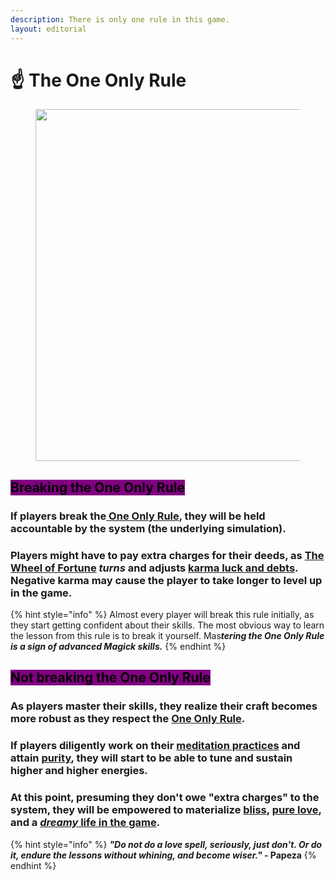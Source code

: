 ```yaml
---
description: There is only one rule in this game.
layout: editorial
---
```


# ☝️ The One Only Rule

<figure><img src="../../../../../../.gitbook/assets/pexels-btgl-♡-19122680.jpg" alt="" width="563"><figcaption></figcaption></figure>

## <mark style="background-color:purple;">Breaking the One Only Rule</mark>

### If players break the[ One Only Rule](./), they will be held accountable by the system (the underlying simulation).

### Players might have to pay extra charges for their deeds, as [The Wheel of Fortune](../../../../tarot/the-usdchoice-of-tarot/the-major-arcanas/the-major-arcana-in-details/10.-the-wheel-of-fortune/) _turns_ and adjusts [karma luck and debts](../karma.md). Negative karma may cause the player to take longer to level up in the game.



{% hint style="info" %}
Almost every player will break this rule initially, as they start getting confident about their skills. The most obvious way to learn the lesson from this rule is to break it yourself. Ma&#x73;_**tering the One Only Rule is a sign of advanced Magick skills.**_&#x20;
{% endhint %}



## <mark style="background-color:purple;">Not breaking the One Only Rule</mark>

### As players master their skills, they realize their craft becomes more robust as they respect the [One Only Rule](./).

### If players diligently work on their [meditation practices](../../../../tarot/the-usdchoice-of-tarot/reading-tarot/meditation-groundwork/) and attain [purity](../purity.md), they will start to be able to tune and sustain higher and higher energies.&#x20;

### At this point, presuming they don't owe "extra charges" to the system, they will be empowered to materialize [bliss](../bliss/), [pure love](../pure-love/), and a [_dreamy_ life in the game](../../../../reality/the-usdchoice-of-reality/why.md).



{% hint style="info" %}
_**"Do not do a love spell, seriously, just don't. Or do it, endure the lessons without whining, and become wiser."**_**&#x20;- Papeza**
{% endhint %}

